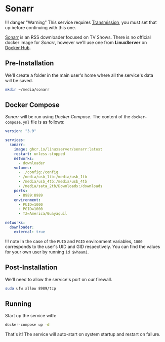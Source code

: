 # Sonarr

!!! danger "Warning"
    This service requires [Transmission](transmission.md), you must set that up before continuing with this one.

[Sonarr](https://sonarr.tv/) is an RSS downloader focused on TV Shows. There is no official docker image for *Sonarr*, however we'll use one from **LinuxServer** on [Docker Hub](https://hub.docker.com/r/linuxserver/sonarr).

## Pre-Installation

We'll create a folder in the main user's home where all the service's data will be saved.

```bash
mkdir ~/media/sonarr
```

## Docker Compose

*Sonarr* will be run using *Docker Compose*. The content of the `docker-compose.yml` file is as follows:

```yaml
version: "3.9"

services:
  sonarr:
    image: ghcr.io/linuxserver/sonarr:latest
    restart: unless-stopped
    networks:
      - downloader
    volumes:
      - ./config:/config
      - /media/usb_1tb:/media/usb_1tb
      - /media/usb_4tb:/media/usb_4tb
      - /media/sata_2tb/Downloads:/downloads
    ports:
      - 8989:8989
    environment:
      - PUID=1000
      - PGID=1000
      - TZ=America/Guayaquil

networks:
  downloader:
    external: true
```

!!! note
    In the case of the `PUID` and `PGID` environment variables, `1000` corresponds to the user's UID and GID respectively. You can find the values for your own user by running `id $whoami`.

## Post-Installation

We'll need to allow the service's port on our firewall.

```bash
sudo ufw allow 8989/tcp
```

## Running

Start up the service with:

```bash
docker-compose up -d
```

That's it! The service will auto-start on system startup and restart on failure.
